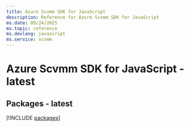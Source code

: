 ```yaml
---
title: Azure Scvmm SDK for JavaScript
description: Reference for Azure Scvmm SDK for JavaScript
ms.date: 09/24/2025
ms.topic: reference
ms.devlang: javascript
ms.service: scvmm
---
```

# Azure Scvmm SDK for JavaScript - latest
## Packages - latest
[!INCLUDE [packages](scvmm-index.md)]